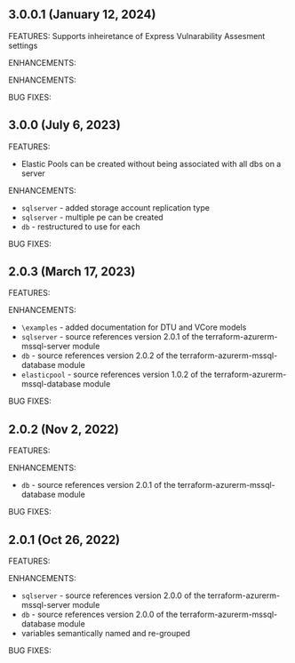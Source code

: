 ## 3.0.0.1 (January 12, 2024)

FEATURES:
Supports inheiretance of Express Vulnarability Assesment settings

ENHANCEMENTS:

ENHANCEMENTS:

BUG FIXES:

## 3.0.0 (July 6, 2023)

FEATURES:
* Elastic Pools can be created without being associated with all dbs on a server

ENHANCEMENTS:
* `sqlserver` - added storage account replication type
* `sqlserver` - multiple pe can be created
* `db` - restructured to use for each

BUG FIXES:

## 2.0.3 (March 17, 2023)

FEATURES:

ENHANCEMENTS:
* `\examples` - added documentation for DTU and VCore models
* `sqlserver` - source references version 2.0.1 of the terraform-azurerm-mssql-server module
* `db` - source references version 2.0.2 of the terraform-azurerm-mssql-database module
* `elasticpool` - source references version 1.0.2 of the terraform-azurerm-mssql-database module

BUG FIXES:


## 2.0.2 (Nov 2, 2022)

FEATURES:

ENHANCEMENTS:
* `db` - source references version 2.0.1 of the terraform-azurerm-mssql-database module

BUG FIXES:


## 2.0.1 (Oct 26, 2022)

FEATURES:

ENHANCEMENTS:
* `sqlserver` - source references version 2.0.0 of the terraform-azurerm-mssql-server module
* `db` - source references version 2.0.0 of the terraform-azurerm-mssql-database module
* variables semantically named and re-grouped

BUG FIXES:
